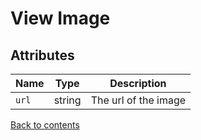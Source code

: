 # View Image

## Attributes

| Name  | Type   | Description          |
|-------|--------|----------------------|
| `url` | string | The url of the image |

[Back to contents](../../README.md#table-of-contents)
